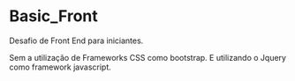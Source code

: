 # Basic_Front
Desafio de Front End para iniciantes.

Sem a utilização de Frameworks CSS como bootstrap.
E utilizando o Jquery como framework javascript.
